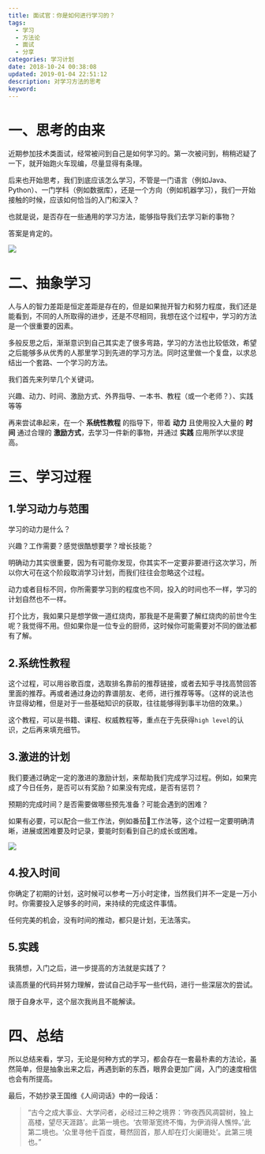 ```yaml
---
title: 面试官：你是如何进行学习的？
tags:
  - 学习
  - 方法论
  - 面试
  - 分享
categories: 学习计划
date: 2018-10-24 00:38:08
updated: 2019-01-04 22:51:12
description: 对学习方法的思考
keyword:
---
```


# 一、思考的由来

近期参加技术类面试，经常被问到自己是如何学习的。第一次被问到，稍稍迟疑了一下，就开始跑火车现编，尽量显得有条理。

后来也开始思考，我们到底应该怎么学习，不管是一门语言（例如Java、Python）、一门学科（例如数据库），还是一个方向（例如机器学习），我们一开始接触的时候，应该如何恰当的入门和深入？

也就是说，是否存在一些通用的学习方法，能够指导我们去学习新的事物？

答案是肯定的。

![](https://ws1.sinaimg.cn/large/006tNbRwgy1fwinuznvr0j30m80etdi1.jpg)



<!-- more -->

# 二、抽象学习

人与人的智力差距是恒定差距是存在的，但是如果抛开智力和努力程度，我们还是能看到，不同的人所取得的进步，还是不尽相同，我想在这个过程中，学习的方法是一个很重要的因素。

多般反思之后，渐渐意识到自己其实走了很多弯路，学习的方法也比较低效，希望之后能够多从优秀的人那里学习到先进的学习方法。同时这里做一个复盘，以求总结出一个套路、一个学习的方法。


我们首先来列举几个关键词。

兴趣、动力、时间、激励方式、外界指导、一本书、教程（或一个老师？）、实践等等


再来尝试串起来，在一个 **系统性教程** 的指导下，带着 **动力** 且使用投入大量的 **时间** 通过合理的 **激励方式**，去学习一件新的事物，并通过 **实践** 应用所学以求提高。

# 三、学习过程


## 1.学习动力与范围

学习的动力是什么？

兴趣？工作需要？感觉很酷想要学？增长技能？

明确动力其实很重要，因为有可能你发现，你其实不一定要非要进行这次学习，所以你大可在这个阶段取消学习计划，而我们往往会忽略这个过程。

动力或者目标不同，你所需要学习到的程度也不同，投入的时间也不一样，学习的计划自然也不一样。

打个比方，我如果只是想学做一道红烧肉，那我是不是需要了解红烧肉的前世今生呢？我觉得不用。但如果你是一位专业的厨师，这时候你可能需要对不同的做法都有了解。

## 2.系统性教程

这个过程，可以用谷歌百度，选取排名靠前的推荐链接，或者去知乎寻找高赞回答里面的推荐。再或者通过身边的靠谱朋友、老师，进行推荐等等。（这样的说法也许显得幼稚，但是对于一些基础知识的获取，往往能够得到事半功倍的效果。）

这个教程，可以是书籍、课程、权威教程等，重点在于先获得`high level`的认识，之后再来填充细节。


##  3.激进的计划

我们要通过确定一定的激进的激励计划，来帮助我们完成学习过程。例如，如果完成了今日任务，是否可以有奖励？如果没有完成，是否有惩罚？

预期的完成时间？是否需要做哪些预先准备？可能会遇到的困难？

如果有必要，可以配合一些工作法，例如番茄🍅工作法等，这个过程一定要明确清晰，进展或困难要及时记录，要能时刻看到自己的成长或困难。

![](https://ws3.sinaimg.cn/large/006tNc79gy1fyuy40hxhtj30zk0rmdiz.jpg)

##  4.投入时间

你确定了初期的计划，这时候可以参考一万小时定律，当然我们并不一定是一万小时。你需要投入足够多的时间，来持续的完成这件事情。

任何完美的机会，没有时间的推动，都只是计划，无法落实。

##  5.实践

我猜想，入门之后，进一步提高的方法就是实践了？

读高质量的代码并努力理解，尝试自己动手写一些代码，进行一些深层次的尝试。

限于自身水平，这个层次我尚且不能解读。

# 四、总结

所以总结来看，学习，无论是何种方式的学习，都会存在一套最朴素的方法论，虽然简单，但是抽象出来之后，再遇到新的东西，眼界会更加广阔，入门的速度相信也会有所提高。

最后，不妨抄录王国维《人间词话》中的一段话：

> “古今之成大事业、大学问者，必经过三种之境界：‘昨夜西风凋碧树，独上高楼，望尽天涯路’。此第一境也。‘衣带渐宽终不悔，为伊消得人憔悴。’此第二境也。‘众里寻他千百度，蓦然回首，那人却在灯火阑珊处’。此第三境也。”

